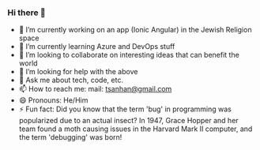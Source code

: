 ### Hi there 👋

- 🔭 I’m currently working on an app (Ionic Angular) in the Jewish Religion space
- 🌱 I’m currently learning Azure and DevOps stuff
- 👯 I’m looking to collaborate on interesting ideas that can benefit the world
- 🤔 I’m looking for help with the above
- 💬 Ask me about tech, code, etc.
- 📫 How to reach me: mail: tsanhan@gmail.com
- 😄 Pronouns: He/Him
- ⚡ Fun fact: Did you know that the term 'bug' in programming was popularized due to an actual insect? In 1947, Grace Hopper and her team found a moth causing issues in the Harvard Mark II computer, and the term 'debugging' was born!

